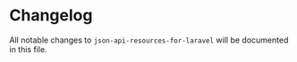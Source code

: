 # Changelog

All notable changes to `json-api-resources-for-laravel` will be documented in this file.
